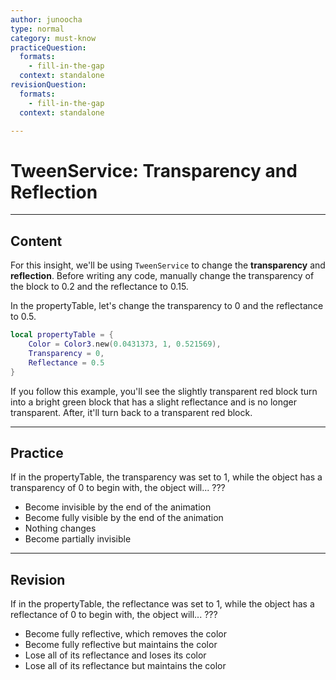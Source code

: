 ```yaml
---
author: junoocha
type: normal
category: must-know
practiceQuestion:
  formats:
    - fill-in-the-gap
  context: standalone
revisionQuestion:
  formats:
    - fill-in-the-gap
  context: standalone

---
```


# TweenService: Transparency and Reflection
---

## Content

For this insight, we'll be using `TweenService` to change the **transparency** and **reflection**. Before writing any code, manually change the transparency of the block to 0.2 and the reflectance to 0.15.

In the propertyTable, let's change the transparency to 0 and the reflectance to 0.5. 

```lua
local propertyTable = { 
    Color = Color3.new(0.0431373, 1, 0.521569),
    Transparency = 0,
    Reflectance = 0.5
}
```
If you follow this example, you'll see the slightly transparent red block turn into a bright green block that has a slight reflectance and is no longer transparent. After, it'll turn back to a transparent red block.

---

## Practice

If in the propertyTable, the transparency was set to 1, while the object has a transparency of 0 to begin with, the object will... ???
- Become invisible by the end of the animation
- Become fully visible by the end of the animation
- Nothing changes
- Become partially invisible

---

## Revision

If in the propertyTable, the reflectance was set to 1, while the object has a reflectance of 0 to begin with, the object will... ???
- Become fully reflective, which removes the color
- Become fully reflective but maintains the color
- Lose all of its reflectance and loses its color
- Lose all of its reflectance but maintains the color
